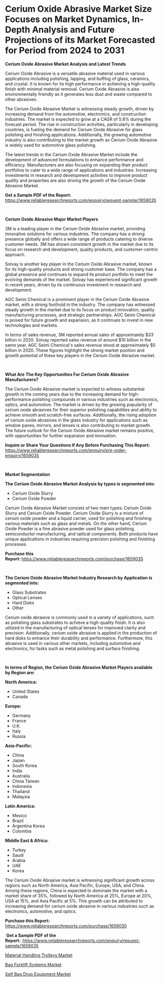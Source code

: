 <p><h1>Cerium Oxide Abrasive Market Size Focuses on Market Dynamics, In-Depth Analysis and Future Projections of its Market Forecasted for Period from 2024 to 2031</h1></p><p><strong>Cerium Oxide Abrasive Market Analysis and Latest Trends</strong></p>
<p><p>Cerium Oxide Abrasive is a versatile abrasive material used in various applications including polishing, lapping, and buffing of glass, ceramics, and crystal. It is known for its high performance in achieving a high-quality finish with minimal material removal. Cerium Oxide Abrasive is also environmentally friendly as it generates less dust and waste compared to other abrasives.</p><p>The Cerium Oxide Abrasive Market is witnessing steady growth, driven by increasing demand from the automotive, electronics, and construction industries. The market is expected to grow at a CAGR of 5.8% during the forecast period. The rise in construction activities, particularly in developing countries, is fueling the demand for Cerium Oxide Abrasive for glass polishing and finishing applications. Additionally, the growing automotive industry is also contributing to the market growth as Cerium Oxide Abrasive is widely used for automotive glass polishing.</p><p>The latest trends in the Cerium Oxide Abrasive Market include the development of advanced formulations to enhance performance and efficiency. Manufacturers are also focusing on expanding their product portfolios to cater to a wide range of applications and industries. Increasing investments in research and development activities to improve product quality and properties are also driving the growth of the Cerium Oxide Abrasive Market.</p></p>
<p><strong>Get a Sample PDF of the Report:&nbsp;</strong> <a href="https://www.reliableresearchreports.com/enquiry/request-sample/1659035">https://www.reliableresearchreports.com/enquiry/request-sample/1659035</a></p>
<p>&nbsp;</p>
<p><strong>Cerium Oxide Abrasive Major Market Players</strong></p>
<p><p>3M is a leading player in the Cerium Oxide Abrasive market, providing innovative solutions for various industries. The company has a strong presence globally and offers a wide range of products catering to diverse customer needs. 3M has shown consistent growth in the market due to its focus on research and development, quality products, and customer-centric approach.</p><p>Solvay is another key player in the Cerium Oxide Abrasive market, known for its high-quality products and strong customer base. The company has a global presence and continues to expand its product portfolio to meet the evolving demands of the market. Solvay has experienced significant growth in recent years, driven by its continuous investment in research and development.</p><p>AGC Seimi Chemical is a prominent player in the Cerium Oxide Abrasive market, with a strong foothold in the industry. The company has witnessed steady growth in the market due to its focus on product innovation, quality manufacturing processes, and strategic partnerships. AGC Seimi Chemical is poised for future growth and expansion, as it continues to invest in new technologies and markets.</p><p>In terms of sales revenue, 3M reported annual sales of approximately $33 billion in 2020. Solvay reported sales revenue of around $10 billion in the same year. AGC Seimi Chemical's sales revenue stood at approximately $5 billion in 2020. These figures highlight the strong market position and growth potential of these key players in the Cerium Oxide Abrasive market.</p></p>
<p>&nbsp;</p>
<p><strong>What Are The Key Opportunities For Cerium Oxide Abrasive Manufacturers?</strong></p>
<p><p>The Cerium Oxide Abrasive market is expected to witness substantial growth in the coming years due to the increasing demand for high-performance polishing compounds in various industries such as electronics, optics, and automotive. The market is driven by the growing popularity of cerium oxide abrasives for their superior polishing capabilities and ability to achieve smooth and scratch-free surfaces. Additionally, the rising adoption of cerium oxide abrasives in the glass industry for applications such as window panes, mirrors, and lenses is also contributing to market growth. The future outlook for the Cerium Oxide Abrasive market remains positive, with opportunities for further expansion and innovation.</p></p>
<p><strong>Inquire or Share Your Questions If Any Before Purchasing This Report:</strong> <a href="https://www.reliableresearchreports.com/enquiry/pre-order-enquiry/1659035">https://www.reliableresearchreports.com/enquiry/pre-order-enquiry/1659035</a></p>
<p>&nbsp;</p>
<p><strong>Market Segmentation</strong></p>
<p><strong>The Cerium Oxide Abrasive Market Analysis by types is segmented into:</strong></p>
<p><ul><li>Cerium Oxide Slurry</li><li>Cerium Oxide Powder</li></ul></p>
<p><p>Cerium Oxide Abrasive Market consists of two main types: Cerium Oxide Slurry and Cerium Oxide Powder. Cerium Oxide Slurry is a mixture of cerium oxide powder and a liquid carrier, used for polishing and finishing various materials such as glass and metals. On the other hand, Cerium Oxide Powder is a fine abrasive powder used for glass polishing, semiconductor manufacturing, and optical components. Both products have unique applications in industries requiring precision polishing and finishing processes.</p></p>
<p><strong>Purchase this Report:&nbsp;</strong><a href="https://www.reliableresearchreports.com/purchase/1659035">https://www.reliableresearchreports.com/purchase/1659035</a></p>
<p>&nbsp;</p>
<p><strong>The Cerium Oxide Abrasive Market Industry Research by Application is segmented into:</strong></p>
<p><ul><li>Glass Substrates</li><li>Optical Lenses</li><li>Hard Disks</li><li>Other</li></ul></p>
<p><p>Cerium oxide abrasive is commonly used in a variety of applications, such as polishing glass substrates to achieve a high-quality finish. It is also utilized in the manufacturing of optical lenses for improved clarity and precision. Additionally, cerium oxide abrasive is applied in the production of hard disks to enhance their durability and performance. Furthermore, this abrasive is used in various other markets, including automotive and electronics, for tasks such as metal polishing and surface finishing.</p></p>
<p>&nbsp;</p>
<p><strong>In terms of Region, the Cerium Oxide Abrasive Market Players available by Region are:</strong></p>
<p>
    <p> <strong> North America: </strong>
        <ul>
            <li>United States</li>
            <li>Canada</li>
        </ul>
        </p> 
    <p> <strong> Europe: </strong>
        <ul>
            <li>Germany</li>
            <li>France</li>
            <li>U.K.</li>
            <li>Italy</li>
            <li>Russia</li>
        </ul>
        </p> 
    <p> <strong> Asia-Pacific: </strong>
        <ul>
            <li>China</li>
            <li>Japan</li>
            <li>South Korea</li>
            <li>India</li>
            <li>Australia</li>
            <li>China Taiwan</li>
            <li>Indonesia</li>
            <li>Thailand</li>
            <li>Malaysia</li>
        </ul>
        </p> 
    <p> <strong> Latin America: </strong>
        <ul>
            <li>Mexico</li>
            <li>Brazil</li>
            <li>Argentina Korea</li>
            <li>Colombia</li>
        </ul>
        </p> 
    <p> <strong> Middle East & Africa: </strong>
        <ul>
            <li>Turkey</li>
            <li>Saudi</li>
            <li>Arabia</li>
            <li>UAE</li>
            <li>Korea</li>
        </ul>
    </p>
    </p>
<p><p>The Cerium Oxide Abrasive market is witnessing significant growth across regions such as North America, Asia Pacific, Europe, USA, and China. Among these regions, China is expected to dominate the market with a market share of 35%, followed by North America at 25%, Europe at 20%, USA at 15%, and Asia Pacific at 5%. This growth can be attributed to increasing demand for cerium oxide abrasive in various industries such as electronics, automotive, and optics.</p></p>
<p><strong>Purchase this Report: </strong><a href="https://www.reliableresearchreports.com/purchase/1659035">https://www.reliableresearchreports.com/purchase/1659035</a></p>
<p>&nbsp;<strong>Get a Sample PDF of the Report:&nbsp;&nbsp;</strong><a href="https://www.reliableresearchreports.com/enquiry/request-sample/1659035">https://www.reliableresearchreports.com/enquiry/request-sample/1659035</a></p>
<p><strong></strong></p>
<p><p><a href="https://view.publitas.com/reportprime-1/material-handling-trolleys-market-size-reflecting-a-forecast-till-2030-market-by-type-by-application-and-by-geography/">Material Handling Trolleys Market</a></p><p><a href="https://view.publitas.com/reportprime-1/bag-forklift-systems-market-analysis-examines-its-scope-on-growth-opportunities-and-forecasted-trends-spanning-from-2023-to-2030/">Bag Forklift Systems Market</a></p><p><a href="https://view.publitas.com/reportprime-1/self-bag-drop-equipment-market-size-market-share-and-global-market-analysis-report-2023-2030/">Self Bag Drop Equipment Market</a></p></p>